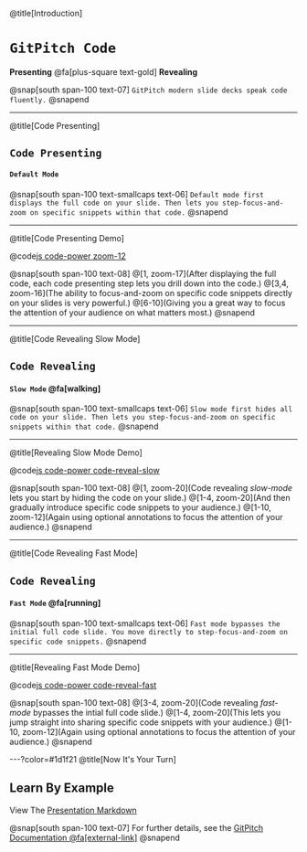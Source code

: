 @title[Introduction]

# `GitPitch Code`
**Presenting** @fa[plus-square text-gold] **Revealing**

@snap[south span-100 text-07]
`GitPitch modern slide decks speak code fluently.`
@snapend

---
@title[Code Presenting]

## `Code Presenting`
#### `Default Mode`

@snap[south span-100 text-smallcaps text-06]
`Default mode first displays the full code on your slide. Then lets you step-focus-and-zoom on specific snippets within that code.`
@snapend

---
@title[Code Presenting Demo]

@code[js code-power zoom-12](src/node/sample.js)

@snap[south span-100 text-08]
@[1, zoom-17](After displaying the full code, each code presenting step lets you drill down into the code.)
@[3,4, zoom-16](The ability to focus-and-zoom on specific code snippets directly on your slides is very powerful.)
@[6-10](Giving you a great way to focus the attention of your audience on what matters most.)
@snapend

---
@title[Code Revealing Slow Mode]

## `Code Revealing`
#### `Slow Mode` @fa[walking]

@snap[south span-100 text-smallcaps text-06]
`Slow mode first hides all code on your slide. Then lets you step-focus-and-zoom on specific snippets within that code.`
@snapend

---
@title[Revealing Slow Mode Demo]

@code[js code-power code-reveal-slow](src/node/sample.js)

@snap[south span-100 text-08]
@[1, zoom-20](Code revealing *slow-mode* lets you start by hiding the code on your slide.)
@[1-4, zoom-20](And then gradually introduce specific code snippets to your audience.)
@[1-10, zoom-12](Again using optional annotations to focus the attention of your audience.)
@snapend

---
@title[Code Revealing Fast Mode]

## `Code Revealing`
#### `Fast Mode` @fa[running]

@snap[south span-100 text-smallcaps text-06]
`Fast mode bypasses the initial full code slide. You move directly to step-focus-and-zoom on specific code snippets.`
@snapend


---
@title[Revealing Fast Mode Demo]

@code[js code-power code-reveal-fast](src/node/sample.js)

@snap[south span-100 text-08]
@[3-4, zoom-20](Code revealing *fast-mode* bypasses the intial full code slide.)
@[1-4, zoom-20](This lets you jump straight into sharing specific code snippets with your audience.)
@[1-10, zoom-12](Again using optional annotations to focus the attention of your audience.)
@snapend

---?color=#1d1f21
@title[Now It's Your Turn]

## Learn By Example
View The [Presentation Markdown](https://github.com/gitpitch/pro-code-revealing/blob/master/PITCHME.md)

@snap[south span-100 text-07]
For further details, see the <a target="_blank" href="https://gitpitch.com/docs/code-features/pro-code-revealing">GitPitch Documentation @fa[external-link]</a>
@snapend

